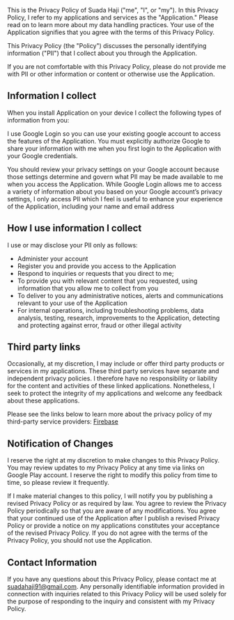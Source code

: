 This is the Privacy Policy of Suada Haji ("me", "I", or "my"). In this Privacy Policy, I refer to my applications and services as the "Application." Please read on to learn more about my data handling practices. Your use of the Application signifies that you agree with the terms of this Privacy Policy. 

This Privacy Policy (the "Policy") discusses the personally identifying information ("PII") that I collect about you through the Application.


If you are not comfortable with this Privacy Policy, please do not provide me with PII or other information or content or otherwise use the Application.

## Information I collect

When you install Application on your device I collect the following types of information from you:

I use Google Login so you can use your existing google account to access the features of the Application. You must explicitly authorize Google to share your information with me when you first login to the Application with your Google credentials.

You should review your privacy settings on your Google account because those settings determine and govern what PII may be made available to me when you access the Application. While Google Login allows me to access a variety of information about you based on your Google account’s privacy settings, I only access PII which I feel is useful to enhance your experience of the Application, including your name and email address


## How I use information I collect

I use or may disclose your PII only as follows:

* Administer your account
* Register you and provide you access to the Application
* Respond to inquiries or requests that you direct to me;
* To provide you with relevant content that you requested, using information that you allow me to collect from you
* To deliver to you any administrative notices, alerts and communications relevant to your use of the Application
* For internal operations, including troubleshooting problems, data analysis, testing, research, improvements to the Application, detecting and protecting against error, fraud or other illegal activity

## Third party links

Occasionally, at my discretion, I may include or offer third party products or services in my applications. These third party services have separate and independent privacy policies. I therefore have no responsibility or liability for the content and activities of these linked applications. Nonetheless, I seek to protect the integrity of my applications and welcome any feedback about these applications.

Please see the links below to learn more about the privacy policy of my third-party service providers: [Firebase]( https://www.google.com/policies/privacy/)

## Notification of Changes

I reserve the right at my discretion to make changes to this Privacy Policy. You may review updates to my Privacy Policy at any time via links on Google Play account. I reserve the right to modify this policy from time to time, so please review it frequently.

If I make material changes to this policy, I will notify you by publishing a revised Privacy Policy or as required by law. You agree to review the Privacy Policy periodically so that you are aware of any modifications. You agree that your continued use of the Application after I publish a revised Privacy Policy or provide a notice on my applications constitutes your acceptance of the revised Privacy Policy. If you do not agree with the terms of the Privacy Policy, you should not use the Application.

## Contact Information

If you have any questions about this Privacy Policy, please contact me at suadahaji91@gmail.com. Any personally identifiable information provided in connection with inquiries related to this Privacy Policy will be used solely for the purpose of responding to the inquiry and consistent with my Privacy Policy.



